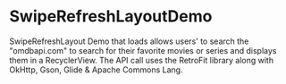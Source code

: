 # SwipeRefreshLayoutDemo
SwipeRefreshLayout Demo that loads allows users' to search the "omdbapi.com" to search for their favorite movies or series and displays them in a RecyclerView. The API call uses the RetroFit library along with OkHttp, Gson, Glide &amp; Apache Commons Lang.
